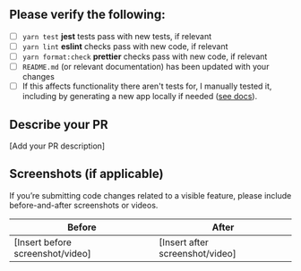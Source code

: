 ## Please verify the following:

- [ ] `yarn test` **jest** tests pass with new tests, if relevant
- [ ] `yarn lint` **eslint** checks pass with new code, if relevant
- [ ] `yarn format:check` **prettier** checks pass with new code, if relevant
- [ ] `README.md` (or relevant documentation) has been updated with your changes
- [ ] If this affects functionality there aren't tests for, I manually tested it, including by generating a new app locally if needed ([see docs](https://docs.infinite.red/ignite-cli/contributing/Contributing-To-Ignite/#testing-changes-from-your-local-copy-of-ignite)).

## Describe your PR

<!-- If this PR addresses an issue, link to it in description: "Addresses #333" -->

[Add your PR description]

## Screenshots (if applicable)

If you’re submitting code changes related to a visible feature, please include before-and-after screenshots or videos.

| Before                           | After                           |
| -------------------------------- | ------------------------------- |
| [Insert before screenshot/video] | [Insert after screenshot/video] |
